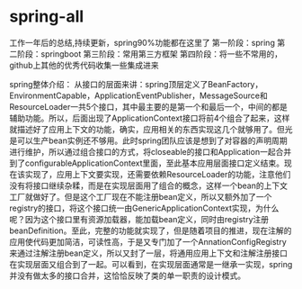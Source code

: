 # spring-all
工作一年后的总结,持续更新，spring90%功能都在这里了
第一阶段：spring
第二阶段：springboot
第三阶段：常用第三方框架
第四阶段：将一些不常用的，github上其他的优秀代码收集一些集成进来

spring整体介绍：
从接口的层面来讲：spring顶层定义了BeanFactory，EnvironmentCapable，ApplicationEventPublisher，MessageSource和ResourceLoader一共5个接口，其中最主要的是第一个和最后一个，中间的都是辅助功能。所以，后面出现了ApplicationContext接口将前4个组合了起来，这样就描述好了应用上下文的功能，确实，应用相关的东西实现这几个就够用了。但光是可以生产bean实例还不够用。此时spring团队应该是想到了对容器的声明周期进行维护，所以通过组合接口的方式，将closeable的接口和Application一起合并到了configurableApplicationContext里面，至此基本应用层面接口定义结束。现在该实现了，应用上下文要实现，还需要依赖ResourceLoader的功能，注意他们没有将接口继续杂糅，而是在实现层面用了组合的概念，这样一个bean的上下文工厂就做好了。但是这个工厂现在不能注册bean定义，所以又额外加了一个registry的接口，将这个接口统一由GenericApplicationContext实现，为什么呢？因为这个接口里有资源加载器，能加载bean定义，同时由registry注册beanDefinition。至此，完整的功能就实现了，但是随着项目的推进，现在注解的应用使代码更加简洁，可读性高，于是又专门加了一个AnnationConfigRegistry来通过注解注册bean定义，所以又封了一层，将通用应用上下文和注解注册接口在实现层面又组合到了一起。可以看到，在实现层面通常是一继承一实现，spring并没有做太多的接口合并，这恰恰反映了类的单一职责的设计模式。
